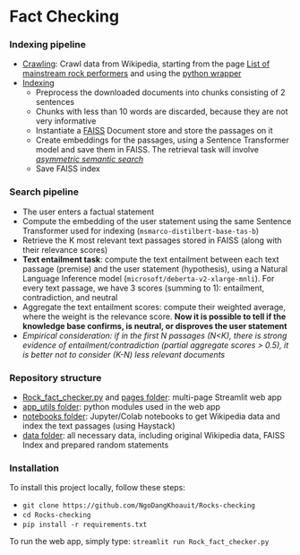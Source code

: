 # Fact Checking

### Indexing pipeline
* [Crawling](https://github.com/NgoDangKhoauit/Rocks-checking/tree/main/notebooks/get_wikipedia_data.ipynb): Crawl data from Wikipedia, starting from the page [List of mainstream rock performers](https://en.wikipedia.org/wiki/List_of_mainstream_rock_performers) and using the [python wrapper](https://github.com/goldsmith/Wikipedia)
* [Indexing](https://github.com/NgoDangKhoauit/Rocks-checking/tree/main/notebooks/indexing.ipynb)
  * Preprocess the downloaded documents into chunks consisting of 2 sentences
  * Chunks with less than 10 words are discarded, because they are not very informative
  * Instantiate a [FAISS](https://github.com/facebookresearch/faiss) Document store and store the passages on it
  * Create embeddings for the passages, using a Sentence Transformer model and save them in FAISS. The retrieval task will involve [*asymmetric semantic search*](https://www.sbert.net/examples/applications/semantic-search/README.html#symmetric-vs-asymmetric-semantic-search)
  * Save FAISS index

### Search pipeline

* The user enters a factual statement
* Compute the embedding of the user statement using the same Sentence Transformer used for indexing (`msmarco-distilbert-base-tas-b`)
* Retrieve the K most relevant text passages stored in FAISS (along with their relevance scores)
* **Text entailment task**: compute the text entailment between each text passage (premise) and the user statement (hypothesis), using a Natural Language Inference model (`microsoft/deberta-v2-xlarge-mnli`). For every text passage, we have 3 scores (summing to 1): entailment, contradiction, and neutral
* Aggregate the text entailment scores: compute their weighted average, where the weight is the relevance score. **Now it is possible to tell if the knowledge base confirms, is neutral, or disproves the user statement**
* *Empirical consideration: if in the first N passages (N<K),  there is strong evidence of entailment/contradiction (partial aggregate scores > 0.5), it is better not to consider (K-N) less relevant documents*

### Repository structure
* [Rock_fact_checker.py](Rock_fact_checker.py) and [pages folder](./pages/): multi-page Streamlit web app
* [app_utils folder](./app_utils/): python modules used in the web app
* [notebooks folder](./notebooks/): Jupyter/Colab notebooks to get Wikipedia data and index the text passages (using Haystack)
* [data folder](./data/): all necessary data, including original Wikipedia data, FAISS Index and prepared random statements

### Installation

 To install this project locally, follow these steps:
* `git clone https://github.com/NgoDangKhoauit/Rocks-checking`
* `cd Rocks-checking`
* `pip install -r requirements.txt`

To run the web app, simply type: `streamlit run Rock_fact_checker.py`
